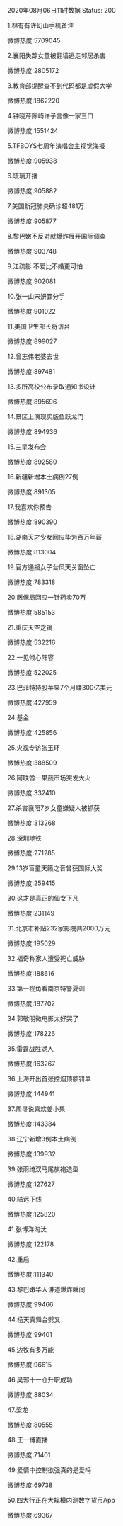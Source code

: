 2020年08月06日11时数据
Status: 200

1.林有有许幻山手机备注

微博热度:5709045

2.襄阳失踪女童被翻墙逃走邻居杀害

微博热度:2805172

3.教育部提醒查不到代码都是虚假大学

微博热度:1862220

4.钟晓芹陈屿许子言像一家三口

微博热度:1551424

5.TFBOYS七周年演唱会主视觉海报

微博热度:905938

6.琉璃开播

微博热度:905882

7.美国新冠肺炎确诊超481万

微博热度:905877

8.黎巴嫩不反对就爆炸展开国际调查

微博热度:903748

9.江疏影 不爱比不婚更可怕

微博热度:902081

10.张一山宋妍霏分手

微博热度:901022

11.美国卫生部长将访台

微博热度:899027

12.曾志伟老婆去世

微博热度:897481

13.多所高校公布录取通知书设计

微博热度:895696

14.景区上演现实版鱼跃龙门

微博热度:894936

15.三星发布会

微博热度:892580

16.新疆新增本土病例27例

微博热度:891305

17.我喜欢你预告

微博热度:890390

18.湖南天才少女回应华为百万年薪

微博热度:813004

19.官方通报女子台风天关窗坠亡

微博热度:783318

20.医保局回应一针药卖70万

微博热度:585153

21.重庆天空之镜

微博热度:532216

22.一见倾心阵容

微博热度:522025

23.巴菲特持股苹果7个月赚300亿美元

微博热度:427959

24.基金

微博热度:425856

25.央视专访张玉环

微博热度:388509

26.阿联酋一果蔬市场突发大火

微博热度:332410

27.杀害襄阳7岁女童嫌疑人被抓获

微博热度:313268

28.深圳地铁

微博热度:271285

29.13岁盲童天籁之音曾获国际大奖

微博热度:259415

30.这才是真正的仙女下凡

微博热度:231149

31.北京市补贴232家影院共2000万元

微博热度:195029

32.福奇称家人遭受死亡威胁

微博热度:188616

33.第一视角看南京特警夏训

微博热度:187702

34.郭敬明微电影太好哭了

微博热度:178226

35.雷霆战胜湖人

微博热度:163267

36.上海开出首张控烟顶额罚单

微博热度:144941

37.周寻说喜欢姜小果

微博热度:143384

38.辽宁新增3例本土病例

微博热度:139932

39.张雨绮双马尾旗袍造型

微博热度:127627

40.陆远下线

微博热度:125820

41.张博洋淘汰

微博热度:122178

42.重启

微博热度:111340

43.黎巴嫩华人讲述爆炸瞬间

微博热度:99466

44.杨天真舞台劈叉

微博热度:99401

45.边牧有多万能

微博热度:96615

46.吴邪十一仓升职成功

微博热度:88034

47.梁龙

微博热度:80555

48.王一博直播

微博热度:71401

49.爱情中控制欲强真的是爱吗

微博热度:69738

50.四大行正在大规模内测数字货币App

微博热度:69367

